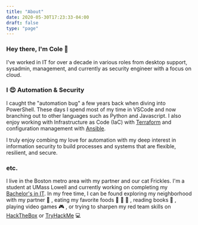 ```yaml
---
title: "About"
date: 2020-05-30T17:23:33-04:00
draft: false
type: "page"
---
```



### Hey there, I'm Cole :wave:

I've worked in IT for over a decade in various roles from desktop support, sysadmin, management, and currently as security engineer with a focus on cloud.

### I :heart_eyes: Automation & Security

I caught the "automation bug" a few years back when diving into PowerShell. These days I spend most of my time in VSCode and now branching out to other languages such as Python and Javascript. I also enjoy working with Infrastructure as Code (IaC) with [Terraform](https://www.terraform.io/) and configuration management with [Ansible](https://www.ansible.com/). 

I truly enjoy combing my love for automation with my deep interest in information security to build processes and systems that are flexible, resilient, and secure.

### etc.
I live in the Boston metro area with my partner and our cat Frickles. I'm a student at UMass Lowell and currently working on completing my [Bachelor's in IT](https://gps.uml.edu/degrees/undergrad/online-bachelors-information-technology-degree.cfm). In my free time, I can be found exploring my neighborhood with my partner :round_pushpin: , eating my favorite foods :sushi: :taco: :pizza: , reading books :book: , playing video games :video_game: , or trying to sharpen my red team skills on [HackTheBox](https://hackthebox.eu) or [TryHackMe](https://tryhackme.com/) :computer: